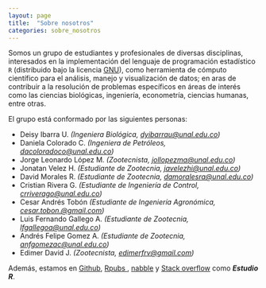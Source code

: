 ```yaml
---
layout: page
title:  "Sobre nosotros"
categories: sobre_nosotros
---
```


Somos un grupo de estudiantes y profesionales de diversas disciplinas, interesados en la implementación del lenguaje de programación estadístico `R` (distribuido bajo la licencia [GNU](https://en.wikipedia.org/wiki/GNU)), como herramienta de cómputo científico para el análisis, manejo y visualización de datos; en aras de contribuir a la resolución de problemas específicos en áreas de interés como las ciencias biológicas, ingeniería, econometría, ciencias humanas, entre otras.

El grupo está conformado por las siguientes personas:

- Deisy Ibarra U. *(Ingeniera Biológica, <dyibarrau@unal.edu.co>)*
- Daniela Colorado C. *(Ingeniera de Petróleos, <dacoloradoco@unal.edu.co>)*
- Jorge Leonardo López M. *(Zootecnista,  <jollopezma@unal.edu.co>)*
- Jonatan Velez H. *(Estudiante de Zootecnia, <javelezhi@unal.edu.co>)*
- David Morales R. *(Estudiante de Zootecnia, <damoralesra@unal.edu.co>)*
- Cristian Rivera G. *(Estudiante de Ingeniería de Control, <crriverago@unal.edu.co>)*
- Cesar Andrés Tobón *(Estudiante de Ingeniería Agronómica, <cesar.tobon.@gmail.com>)*
- Luis Fernando Gallego A. *(Estudiante de Zootecnia, <lfgallegoa@unal.edu.co>)*
- Andrés Felipe Gomez A. *(Estudiante de Zootecnia, <anfgomezac@unal.edu.co>)*
- Edimer David J. *(Zootecnista, <edimerfrv@gmail.com>)*

Además, estamos en [Github](https://github.com/EstudioR), [Rpubs ](https://rpubs.com/Estudio_R), [nabble](http://estudio-r-aed.22873.n8.nabble.com/) y [Stack overflow](https://stackoverflow.com/users/9129406/estudio-r) como ***Estudio R***.
